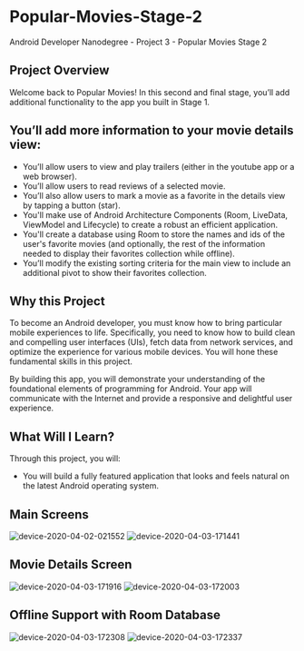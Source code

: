 # Popular-Movies-Stage-2
Android Developer Nanodegree - Project 3 - Popular Movies Stage 2

## Project Overview
Welcome back to Popular Movies! In this second and final stage, you’ll add additional functionality to the app you built in Stage 1.

## You’ll add more information to your movie details view:
- You’ll allow users to view and play trailers (either in the youtube app or a web browser).
- You’ll allow users to read reviews of a selected movie.
- You’ll also allow users to mark a movie as a favorite in the details view by tapping a button (star).
- You'll make use of Android Architecture Components (Room, LiveData, ViewModel and Lifecycle) to create a robust an efficient application.
- You'll create a database using Room to store the names and ids of the user's favorite movies (and optionally, the rest of the information needed to display their favorites collection while offline).
- You’ll modify the existing sorting criteria for the main view to include an additional pivot to show their favorites collection.

## Why this Project
To become an Android developer, you must know how to bring particular mobile experiences to life. Specifically, you need to know how to build clean and compelling user interfaces (UIs), fetch data from network services, and optimize the experience for various mobile devices. You will hone these fundamental skills in this project.

By building this app, you will demonstrate your understanding of the foundational elements of programming for Android. Your app will communicate with the Internet and provide a responsive and delightful user experience.

## What Will I Learn?
Through this project, you will:
- You will build a fully featured application that looks and feels natural on the latest Android operating system.

## Main Screens
![device-2020-04-02-021552](https://user-images.githubusercontent.com/38020305/78198414-de2bad00-7488-11ea-9834-5d76d8bddbf8.png)
![device-2020-04-03-171441](https://user-images.githubusercontent.com/38020305/78379250-5ce03180-75d2-11ea-82df-26e6256fa920.png)

## Movie Details Screen
![device-2020-04-03-171916](https://user-images.githubusercontent.com/38020305/78379268-623d7c00-75d2-11ea-8aaa-6938c6de9bc7.png)
![device-2020-04-03-172003](https://user-images.githubusercontent.com/38020305/78379270-64073f80-75d2-11ea-9d43-c38531eed68b.png)

## Offline Support with Room Database
![device-2020-04-03-172308](https://user-images.githubusercontent.com/38020305/78379275-65386c80-75d2-11ea-846f-9245a286e2f3.png)
![device-2020-04-03-172337](https://user-images.githubusercontent.com/38020305/78379285-69648a00-75d2-11ea-8d44-32214cddcf5b.png)

